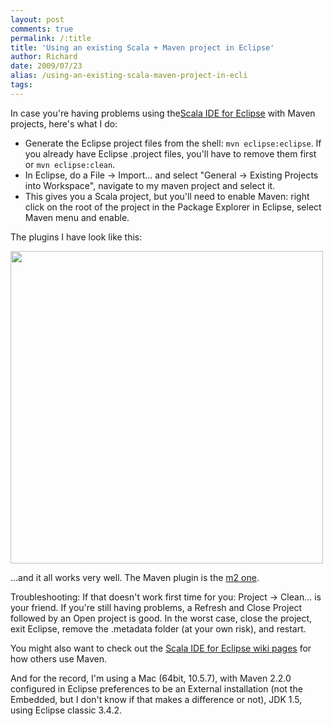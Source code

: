 ```yaml
---
layout: post
comments: true
permalink: /:title
title: 'Using an existing Scala + Maven project in Eclipse'
author: Richard
date: 2009/07/23
alias: /using-an-existing-scala-maven-project-in-ecli
tags:
---
```


In case you're having problems using the[Scala IDE for Eclipse][] with
Maven projects, here's what I do:

-   Generate the Eclipse project files from the shell:
    `mvn eclipse:eclipse`. If you already have Eclipse .project files,
    you'll have to remove them first or `mvn eclipse:clean`.
-   In Eclipse, do a File -\> Import... and select "General -\> Existing
    Projects into Workspace", navigate to my maven project and select
    it.
-   This gives you a Scala project, but you'll need to enable Maven:
    right click on the root of the project in the Package Explorer in
    Eclipse, select Maven menu and enable.


The plugins I have look like this:

<img src="http://awesomeness.openphoto.me/custom/201207/5358de-11219728-0-media_httpfarm4static_rflEE_870x550.jpg" width="500"/>

...and it all works very well. The Maven plugin is the [m2 one][].

Troubleshooting: If that doesn't work first time for you: Project -\>
Clean... is your friend. If you're still having problems, a Refresh and
Close Project followed by an Open project is good. In the worst case,
close the project, exit Eclipse, remove the .metadata folder (at your
own risk), and restart.

You might also want to check out the [Scala IDE for Eclipse wiki
pages][] for how others use Maven.

And for the record, I'm using a Mac (64bit, 10.5.7), with Maven 2.2.0
configured in Eclipse preferences to be an External installation (not
the Embedded, but I don't know if that makes a difference or not), JDK
1.5, using Eclipse classic 3.4.2.


  [Scala IDE for Eclipse]: http://www.scala-lang.org/node/94
  [m2 one]: http://m2eclipse.codehaus.org/index.html
  [Scala IDE for Eclipse wiki pages]: http://lampsvn.epfl.ch/trac/scala/wiki/ScalaIDEForEclipse
